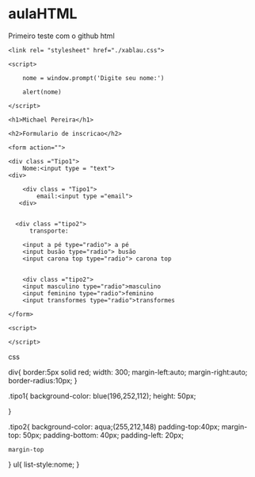 # aulaHTML
Primeiro teste com o github 
html

<!DOCTYPE html>
<html lang="en">
<head>
    <meta charset="UTF-8">
    <meta name="viewport" content="width=device-width, initial-scale=1.0">
    <title>Document</title>
 
    <link rel= "stylesheet" href="./xablau.css">

    <script>

        nome = window.prompt('Digite seu nome:')

        alert(nome)

    </script>




  </head>

</body>
   
    <h1>Michael Pereira</h1>

    <h2>Formulario de inscricao</h2>

    <form action="">

    <div class ="Tipo1">
        Nome:<input type = "text">
    <div>

        <div class = "Tipo1">
            email:<input type ="email">
       <div>     
     

      <div class ="tipo2">
          transporte:

        <input a pé type="radio"> a pé
        <input busão type="radio"> busão
        <input carona top type="radio"> carona top

    
        <div class ="tipo2">
        <input masculino type="radio">masculino
        <input feminino type="radio">feminino
        <input transformes type="radio">transformes

    </form>

    <script>
       
    </script>
    
</body>
</html>

css 


div{
    border:5px solid red;
    width: 300;
    margin-left:auto;
    margin-right:auto;
    border-radius:10px;
}

.tipo1{
    background-color: blue(196,252,112);
    height: 50px;
 
}

.tipo2{
    background-color: aqua;(255,212,148)
    padding-top:40px;
    margin-top: 50px;
    padding-bottom: 40px;
    padding-left: 20px;
    

    margin-top
}
 ul{
    list-style:nome;
}
